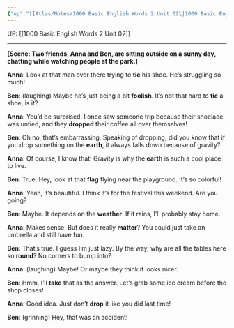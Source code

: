 ```yaml
---
{"up":"[[Atlas/Notes/1000 Basic English Words 2 Unit 02\|1000 Basic English Words 2 Unit 02]]","dg-publish":true,"permalink":"/atlas/notes/1000-bew-2-unit-02-part-2-conversation/","dgPassFrontmatter":true}
---
```


UP: [[1000 Basic English Words 2 Unit 02]]

---

**[Scene: Two friends, Anna and Ben, are sitting outside on a sunny day, chatting while watching people at the park.]**

**Anna**: Look at that man over there trying to **tie** his shoe. He’s struggling so much!

**Ben**: (laughing) Maybe he’s just being a bit **foolish**. It’s not that hard to **tie** a shoe, is it?

**Anna**: You’d be surprised. I once saw someone trip because their shoelace was untied, and they **dropped** their coffee all over themselves!

**Ben**: Oh no, that’s embarrassing. Speaking of dropping, did you know that if you drop something on the **earth**, it always falls down because of gravity?

**Anna**: Of course, I know that! Gravity is why the **earth** is such a cool place to live.

**Ben**: True. Hey, look at that **flag** flying near the playground. It’s so colorful!

**Anna**: Yeah, it’s beautiful. I think it’s for the festival this weekend. Are you going?

**Ben**: Maybe. It depends on the **weather**. If it rains, I’ll probably stay home.

**Anna**: Makes sense. But does it really **matter**? You could just take an umbrella and still have fun.

**Ben**: That’s true. I guess I’m just lazy. By the way, why are all the tables here so **round**? No corners to bump into?

**Anna**: (laughing) Maybe! Or maybe they think it looks nicer.

**Ben**: Hmm, I’ll **take** that as the answer. Let’s grab some ice cream before the shop closes!

**Anna**: Good idea. Just don’t **drop** it like you did last time!

**Ben**: (grinning) Hey, that was an accident!